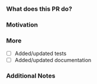 <!--
PLEASE READ THIS MESSAGE.

Documentation fixes or enhancements:
- for Traefik v1: use branch v1.7
- for Traefik v2: use branch v2.6

Bug fixes:
- for Traefik v1: use branch v1.7
- for Traefik v2: use branch v2.6

Enhancements:
- for Traefik v1: we only accept bug fixes
- for Traefik v2: use branch master

HOW TO WRITE A GOOD PULL REQUEST? https://doc.traefik.io/traefik/contributing/submitting-pull-requests/

-->

### What does this PR do?

<!-- A brief description of the change being made with this pull request. -->


### Motivation

<!-- What inspired you to submit this pull request? -->


### More

- [ ] Added/updated tests
- [ ] Added/updated documentation

### Additional Notes

<!-- Anything else we should know when reviewing? -->
